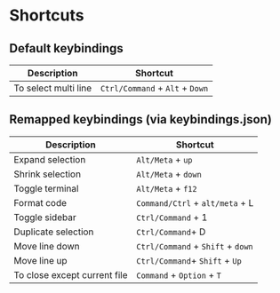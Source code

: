 # Shortcuts


## Default keybindings

| Description | Shortcut|
|-------------|---------|
|To select multi line| `Ctrl/Command` + `Alt` + `Down`|


## Remapped keybindings (via keybindings.json)

| Description | Shortcut|
|-------------|---------|
|Expand selection | `Alt/Meta` + `up`|
|Shrink selection | `Alt/Meta` + `down`|
|Toggle terminal | `Alt/Meta` + `f12`|
|Format code | `Command/Ctrl` + `alt/meta` + L |
|Toggle sidebar | `Ctrl/Command` + 1 |
|Duplicate selection | `Ctrl/Command`+ D|
|Move line down | `Ctrl/Command` + `Shift` + `down`|
|Move line up | `Ctrl/Command`+ `Shift` + `Up`|
|To close except current file|`Command` + `Option` + `T`|
